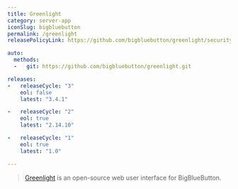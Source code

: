 ```yaml
---
title: Greenlight
category: server-app
iconSlug: bigbluebutton
permalink: /greenlight
releasePolicyLink: https://github.com/bigbluebutton/greenlight/security

auto:
  methods:
  -   git: https://github.com/bigbluebutton/greenlight.git

releases:
-   releaseCycle: "3"
    eol: false
    latest: "3.4.1"

-   releaseCycle: "2"
    eol: true
    latest: "2.14.10"

-   releaseCycle: "1"
    eol: true
    latest: "1.0"

---
```


> [Greenlight](https://docs.bigbluebutton.org/greenlight/v3/install/) is an open-source web user interface for BigBlueButton.
